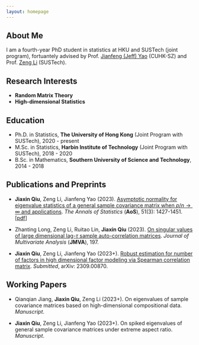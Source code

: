 ```yaml
---
layout: homepage
---
```


## About Me

I am a fourth-year PhD student in statistics at HKU and SUSTech (joint program), fortuantely advised by Prof. [Jianfeng (Jeff) Yao](https://jianfengyao.wordpress.com/) (CUHK-SZ) and Prof. [Zeng Li](https://sites.google.com/site/zenglihku/zeng-li-%E6%9D%8E%E6%9B%BE) (SUSTech). 

## Research Interests

- **Random Matrix Theory** 
- **High-dimensional Statistics** 

## Education

- Ph.D. in Statistics, **The University of Hong Kong** (Joint Program with SUSTech), 2020 - present
- M.Sc. in Statistics, **Harbin Institute of Technology** (Joint Program with SUSTech), 2018 - 2020
- B.Sc. in Mathematics, **Southern University of Science and Technology**, 2014 - 2018

## Publications and Preprints

- **Jiaxin Qiu**, Zeng Li, Jianfeng Yao (2023). [Asymptotic normality for eigenvalue statistics of a general sample covariance matrix when $p/n\to\infty$ and applications](https://doi.org/10.1214/23-AOS2300). *The Annals of Statistics* (**AoS**), 51(3): 1427-1451. [[pdf](assets/files/2023-AoS-main.pdf)]

- Zhanting Long, Zeng Li, Ruitao Lin, **Jiaxin Qiu** (2023). [On singular values of large dimensional lag-$\tau$ sample auto-correlation matrices](https://doi.org/10.1016/j.jmva.2023.105205). *Journal of Multivariate Analysis* (**JMVA**), 197. 

- **Jiaxin Qiu**, Zeng Li, Jianfeng Yao (2023+). [Robust estimation for number of factors in high dimensional factor modeling via Spearman correlation matrix](https://arxiv.org/abs/2309.00870). *Submitted*, arXiv: 2309.00870.

## Working Papers

- Qianqian Jiang, **Jiaxin Qiu**, Zeng Li (2023+). On eigenvalues of sample covariance matrices based on high-dimensional compositional data. *Manuscript*.

- **Jiaxin Qiu**, Zeng Li, Jianfeng Yao (2023+). On spiked eigenvalues of general sample covariance matrices under extreme aspect ratio. *Manuscript*.

